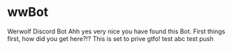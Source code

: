 # wwBot
Werwolf Discord Bot 
Ahh yes very nice you have found this Bot.
First things first, how did you get here?!?
This is set to prive gtfo!
test abc 
test push 
